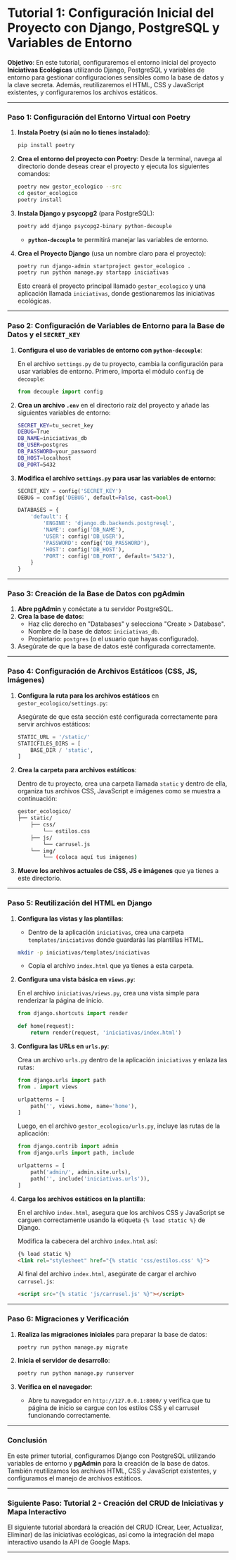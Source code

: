 # **Tutorial 1: Configuración Inicial del Proyecto con Django, PostgreSQL y Variables de Entorno**

**Objetivo**: En este tutorial, configuraremos el entorno inicial del proyecto **Iniciativas Ecológicas** utilizando Django, PostgreSQL y variables de entorno para gestionar configuraciones sensibles como la base de datos y la clave secreta. Además, reutilizaremos el HTML, CSS y JavaScript existentes, y configuraremos los archivos estáticos.

---

### **Paso 1: Configuración del Entorno Virtual con Poetry**

1. **Instala Poetry (si aún no lo tienes instalado)**:
   ```bash
   pip install poetry
   ```

2. **Crea el entorno del proyecto con Poetry**:
   Desde la terminal, navega al directorio donde deseas crear el proyecto y ejecuta los siguientes comandos:

   ```bash
   poetry new gestor_ecologico --src
   cd gestor_ecologico
   poetry install
   ```

3. **Instala Django y psycopg2** (para PostgreSQL):

   ```bash
   poetry add django psycopg2-binary python-decouple
   ```

   - **`python-decouple`** te permitirá manejar las variables de entorno.

4. **Crea el Proyecto Django** (usa un nombre claro para el proyecto):

   ```bash
   poetry run django-admin startproject gestor_ecologico .
   poetry run python manage.py startapp iniciativas
   ```

   Esto creará el proyecto principal llamado `gestor_ecologico` y una aplicación llamada `iniciativas`, donde gestionaremos las iniciativas ecológicas.

---

### **Paso 2: Configuración de Variables de Entorno para la Base de Datos y el `SECRET_KEY`**

1. **Configura el uso de variables de entorno con `python-decouple`**:

   En el archivo `settings.py` de tu proyecto, cambia la configuración para usar variables de entorno. Primero, importa el módulo `config` de `decouple`:

   ```python
   from decouple import config
   ```

2. **Crea un archivo `.env`** en el directorio raíz del proyecto y añade las siguientes variables de entorno:

   ```bash
   SECRET_KEY=tu_secret_key
   DEBUG=True
   DB_NAME=iniciativas_db
   DB_USER=postgres
   DB_PASSWORD=your_password
   DB_HOST=localhost
   DB_PORT=5432
   ```

3. **Modifica el archivo `settings.py` para usar las variables de entorno**:

   ```python
   SECRET_KEY = config('SECRET_KEY')
   DEBUG = config('DEBUG', default=False, cast=bool)

   DATABASES = {
       'default': {
           'ENGINE': 'django.db.backends.postgresql',
           'NAME': config('DB_NAME'),
           'USER': config('DB_USER'),
           'PASSWORD': config('DB_PASSWORD'),
           'HOST': config('DB_HOST'),
           'PORT': config('DB_PORT', default='5432'),
       }
   }
   ```

---

### **Paso 3: Creación de la Base de Datos con pgAdmin**

1. **Abre pgAdmin** y conéctate a tu servidor PostgreSQL.
2. **Crea la base de datos**:
   - Haz clic derecho en "Databases" y selecciona "Create > Database".
   - Nombre de la base de datos: `iniciativas_db`.
   - Propietario: `postgres` (o el usuario que hayas configurado).
3. Asegúrate de que la base de datos esté configurada correctamente.

---

### **Paso 4: Configuración de Archivos Estáticos (CSS, JS, Imágenes)**

1. **Configura la ruta para los archivos estáticos** en `gestor_ecologico/settings.py`:

   Asegúrate de que esta sección esté configurada correctamente para servir archivos estáticos:

   ```python
   STATIC_URL = '/static/'
   STATICFILES_DIRS = [
       BASE_DIR / 'static',
   ]
   ```

2. **Crea la carpeta para archivos estáticos**:

   Dentro de tu proyecto, crea una carpeta llamada `static` y dentro de ella, organiza tus archivos CSS, JavaScript e imágenes como se muestra a continuación:

   ```bash
   gestor_ecologico/
   ├── static/
       ├── css/
           └── estilos.css
       ├── js/
           └── carrusel.js
       └── img/
           └── (coloca aquí tus imágenes)
   ```

3. **Mueve los archivos actuales de CSS, JS e imágenes** que ya tienes a este directorio.

---

### **Paso 5: Reutilización del HTML en Django**

1. **Configura las vistas y las plantillas**:
   - Dentro de la aplicación `iniciativas`, crea una carpeta `templates/iniciativas` donde guardarás las plantillas HTML.

   ```bash
   mkdir -p iniciativas/templates/iniciativas
   ```

   - Copia el archivo `index.html` que ya tienes a esta carpeta.

2. **Configura una vista básica en `views.py`**:

   En el archivo `iniciativas/views.py`, crea una vista simple para renderizar la página de inicio.

   ```python
   from django.shortcuts import render

   def home(request):
       return render(request, 'iniciativas/index.html')
   ```

3. **Configura las URLs en `urls.py`**:

   Crea un archivo `urls.py` dentro de la aplicación `iniciativas` y enlaza las rutas:

   ```python
   from django.urls import path
   from . import views

   urlpatterns = [
       path('', views.home, name='home'),
   ]
   ```

   Luego, en el archivo `gestor_ecologico/urls.py`, incluye las rutas de la aplicación:

   ```python
   from django.contrib import admin
   from django.urls import path, include

   urlpatterns = [
       path('admin/', admin.site.urls),
       path('', include('iniciativas.urls')),
   ]
   ```

4. **Carga los archivos estáticos en la plantilla**:

   En el archivo `index.html`, asegura que los archivos CSS y JavaScript se carguen correctamente usando la etiqueta `{% load static %}` de Django.

   Modifica la cabecera del archivo `index.html` así:

   ```html
   {% load static %}
   <link rel="stylesheet" href="{% static 'css/estilos.css' %}">
   ```

   Al final del archivo `index.html`, asegúrate de cargar el archivo `carrusel.js`:

   ```html
   <script src="{% static 'js/carrusel.js' %}"></script>
   ```

---

### **Paso 6: Migraciones y Verificación**

1. **Realiza las migraciones iniciales** para preparar la base de datos:

   ```bash
   poetry run python manage.py migrate
   ```

2. **Inicia el servidor de desarrollo**:

   ```bash
   poetry run python manage.py runserver
   ```

3. **Verifica en el navegador**:
   - Abre tu navegador en `http://127.0.0.1:8000/` y verifica que tu página de inicio se cargue con los estilos CSS y el carrusel funcionando correctamente.

---

### **Conclusión**

En este primer tutorial, configuramos Django con PostgreSQL utilizando variables de entorno y **pgAdmin** para la creación de la base de datos. También reutilizamos los archivos HTML, CSS y JavaScript existentes, y configuramos el manejo de archivos estáticos.

---

### **Siguiente Paso: Tutorial 2 - Creación del CRUD de Iniciativas y Mapa Interactivo**

El siguiente tutorial abordará la creación del CRUD (Crear, Leer, Actualizar, Eliminar) de las iniciativas ecológicas, así como la integración del mapa interactivo usando la API de Google Maps.

---